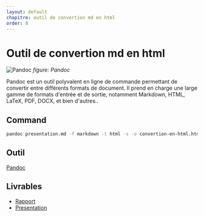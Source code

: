 ```yaml
---
layout: default
chapitre: outil de convertion md en html
order: 8
---
```

# Outil de convertion md en html
![Pandoc](/lab-markdown/convertion-en-html/images/pandoc.png)
*figure: Pandoc*

<!-- note -->
Pandoc est un outil polyvalent en ligne de commande permettant de convertir entre différents formats de document. Il prend en charge une large gamme de formats d'entrée et de sortie, notamment Markdown, HTML, LaTeX, PDF, DOCX, et bien d'autres..
## Command

```bash
pandoc presentation.md -f markdown -t html -s -o convertion-en-html.html
```
## Outil 
[Pandoc]()

## Livrables
- [Rapport](/lab-markdown/convertion-en-html/rapport.html)
- [Presentation](/lab-markdown/convertion-en-html/presentation.html)
